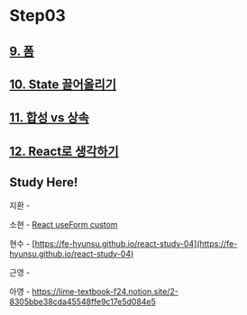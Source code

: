 # Step03

## [9. 폼](https://ko.reactjs.org/docs/forms.html)
## [10. State 끌어올리기](https://ko.reactjs.org/docs/lifting-state-up.html)
## [11. 합성 vs 상속](https://ko.reactjs.org/docs/composition-vs-inheritance.html)
## [12. React로 생각하기](https://ko.reactjs.org/docs/thinking-in-react.html)

## Study Here!

지환 - 

소현 - [React useForm custom](https://ppotatog.github.io/ReactUseForm)

현수 - [https://fe-hyunsu.github.io/react-study-04](https://fe-hyunsu.github.io/react-study-04)

근영 - 

아영 - https://lime-textbook-f24.notion.site/2-8305bbe38cda45548ffe9c17e5d084e5
